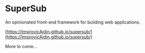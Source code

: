 # SuperSub

An opinionated front-end framework for building web applications.

[https://ImsirovicAjdin.github.io/supersub/](https://ImsirovicAjdin.github.io/supersub/)

More to come...
